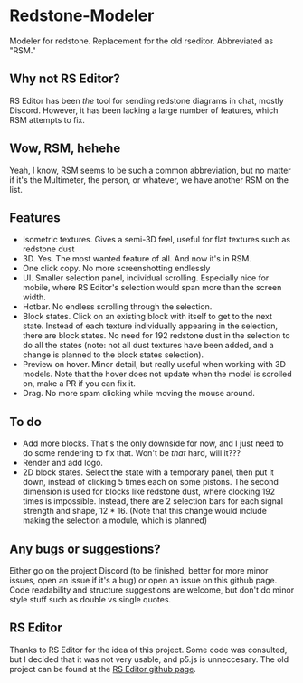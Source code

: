 # Redstone-Modeler
Modeler for redstone. Replacement for the old rseditor. Abbreviated as "RSM."

## Why not RS Editor?
RS Editor has been *the* tool for sending redstone diagrams in chat, mostly Discord. However, it has been lacking a large number of features, which RSM attempts to fix.

## Wow, RSM, hehehe
Yeah, I know, RSM seems to be such a common abbreviation, but no matter if it's the Multimeter, the person, or whatever, we have another RSM on the list.

## Features
- Isometric textures. Gives a semi-3D feel, useful for flat textures such as redstone dust
- 3D. Yes. The most wanted feature of all. And now it's in RSM.
- One click copy. No more screenshotting endlessly
- UI. Smaller selection panel, individual scrolling. Especially nice for mobile, where RS Editor's selection would span more than the screen width.
- Hotbar. No endless scrolling through the selection.
- Block states. Click on an existing block with itself to get to the next state. Instead of each texture individually appearing in the selection, there are block states. No need for 192 redstone dust in the selection to do all the states (note: not all dust textures have been added, and a change is planned to the block states selection).
- Preview on hover. Minor detail, but really useful when working with 3D models. Note that the hover does not update when the model is scrolled on, make a PR if you can fix it.
- Drag. No more spam clicking while moving the mouse around.

## To do
- Add more blocks. That's the only downside for now, and I just need to do some rendering to fix that. Won't be *that* hard, will it???
- Render and add logo.
- 2D block states. Select the state with a temporary panel, then put it down, instead of clicking 5 times each on some pistons. The second dimension is used for blocks like redstone dust, where clocking 192 times is impossible. Instead, there are 2 selection bars for each signal strength and shape, 12 * 16. (Note that this change would include making the selection a module, which is planned)

## Any bugs or suggestions?
Either go on the project Discord (to be finished, better for more minor issues, open an issue if it's a bug) or open an issue on this github page. Code readability and structure suggestions are welcome, but don't do minor style stuff such as double vs single quotes.

## RS Editor
Thanks to RS Editor for the idea of this project. Some code was consulted, but I decided that it was not very usable, and p5.js is unneccesary. The old project can be found at the [RS Editor github page](https://github.com/11-90-an/rseditor).

